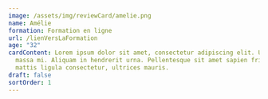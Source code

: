 ```yaml
---
image: /assets/img/reviewCard/amelie.png
name: Amélie
formation: Formation en ligne
url: /lienVersLaFormation
age: "32"
cardContent: Lorem ipsum dolor sit amet, consectetur adipiscing elit. Ut et
  massa mi. Aliquam in hendrerit urna. Pellentesque sit amet sapien fringilla,
  mattis ligula consectetur, ultrices mauris.
draft: false
sortOrder: 1
---
```

